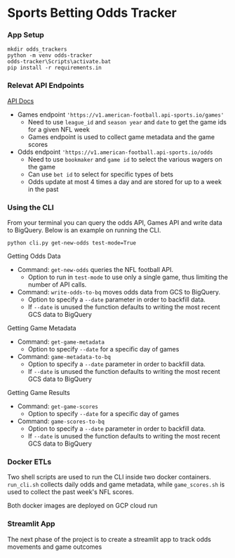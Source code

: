 # Sports Betting Odds Tracker

### App Setup

```
mkdir odds_trackers
python -m venv odds-tracker
odds-tracker\Scripts\activate.bat
pip install -r requirements.in
```

### Relevat API Endpoints

[API Docs](https://dashboard.api-football.com/)

- Games endpoint `'https://v1.american-football.api-sports.io/games'`
    - Need to use `league_id` and `season year` and `date` to get the game ids for a given NFL week
    - Games endpoint is used to collect game metadata and the game scores
- Odds endpoint `'https://v1.american-football.api-sports.io/odds`
    - Need to use `bookmaker` and `game id` to select the various wagers on the game
    - Can use `bet id` to select for specific types of bets
    - Odds update at most 4 times a day and are stored for up to a week in the past

### Using the CLI

From your terminal you can query the odds API, Games API and write data to BigQuery. Below is an example on running the CLI.

`python cli.py get-new-odds test-mode=True`

Getting Odds Data
- Command: `get-new-odds` queries the NFL football API.
    - Option to run in `test-mode` to use only a single game, thus limiting the
    number of API calls.
- Command: `write-odds-to-bq` moves odds data from GCS to BigQuery.
    - Option to specify a `--date` parameter in order to backfill data.
    - If `--date` is unused the function defaults to writing the most recent GCS data to BigQuery

Getting Game Metadata
- Command: `get-game-metadata`
    - Option to specify `--date` for a specific day of games
- Command: `game-metadata-to-bq`
    - Option to specify a `--date` parameter in order to backfill data.
    - If `--date` is unused the function defaults to writing the most recent GCS data to BigQuery

Getting Game Results
- Command: `get-game-scores`
    - Option to specify `--date` for a specific day of games
- Command: `game-scores-to-bq`
    - Option to specify a `--date` parameter in order to backfill data.
    - If `--date` is unused the function defaults to writing the most recent GCS data to BigQuery

### Docker ETLs

Two shell scripts are used to run the CLI inside two docker containers. `run_cli.sh` collects daily odds and game metadata, while `game_scores.sh` is used to collect the past week's NFL scores.

Both docker images are deployed on GCP cloud run


### Streamlit App

The next phase of the project is to
create a streamlit app to track odds movements and game outcomes
